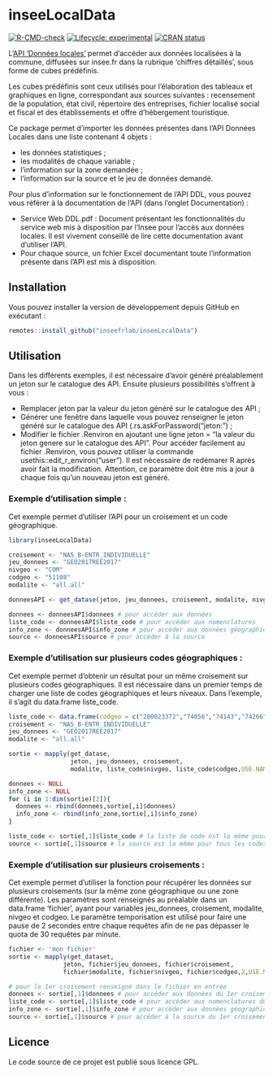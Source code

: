 <!-- README.md is generated from README.Rmd. Please edit that file -->

# inseeLocalData

<!-- badges: start -->

[![R-CMD-check](https://github.com/InseeFrLab/inseeLocalData/workflows/R-CMD-check/badge.svg)](https://github.com/InseeFrLab/inseeLocalData/actions)
[![Lifecycle: experimental](https://img.shields.io/badge/lifecycle-experimental-orange.svg)](https://www.tidyverse.org/lifecycle/#experimental)
[![CRAN status](https://www.r-pkg.org/badges/version/inseeLocalData)](https://cran.r-project.org/package=inseeLocalData)
<!-- badges: end -->

L’[API ‘Données
locales’](https://api.insee.fr/catalogue/site/themes/wso2/subthemes/insee/pages/item-info.jag?name=DonneesLocales&version=V0.1&provider=insee)
permet d’accéder aux données localisées à la commune, diffusées sur
insee.fr dans la rubrique ‘chiffres détaillés’, sous forme de cubes
prédéfinis.

Les cubes prédéfinis sont ceux utilisés pour l’élaboration des tableaux
et graphiques en ligne, correspondant aux sources suivantes :
recensement de la population, état civil, répertoire des entreprises,
fichier localisé social et fiscal et des établissements et offre
d’hébergement touristique.

Ce package permet d’importer les données présentes dans l’API Données
Locales dans une liste contenant 4 objets :

  - les données statistiques ;
  - les modalités de chaque variable ;
  - l’information sur la zone demandée ;
  - l’information sur la source et le jeu de données demandé.

Pour plus d’information sur le fonctionnement de l’API DDL, vous pouvez
vous référer à la documentation de l’API (dans l’onglet Documentation) :

  - Service Web DDL.pdf : Document présentant les fonctionnalités du
    service web mis à disposition par l’Insee pour l’accès aux données
    locales. Il est vivement conseillé de lire cette documentation avant
    d’utiliser l’API.
  - Pour chaque source, un fchier Excel documentant toute l’information
    présente dans l’API est mis à disposition.

## Installation

Vous pouvez installer la version de développement depuis GitHub en exécutant :

``` r
remotes::install_github("inseefrlab/inseeLocalData")
```

## Utilisation

Dans les différents exemples, il est nécessaire d’avoir généré
préalablement un jeton sur le catalogue des API. Ensuite plusieurs
possibilités s’offrent à vous :

  - Remplacer jeton par la valeur du jeton généré sur le catalogue des
    API ;
  - Générer une fenêtre dans laquelle vous pouvez renseigner le jeton
    généré sur le catalogue des API (.rs.askForPassword(“jeton:”) ;
  - Modifier le fichier .Renviron en ajoutant une ligne jeton = “la
    valeur du jeton genere sur le catalogue des API”. Pour accéder
    facilement au fichier .Renviron, vous pouvez utiliser la commande
    usethis::edit\_r\_environ(“user”). Il est nécessaire de redémarer R
    après avoir fait la modification. Attention, ce paramètre doit être
    mis a jour à chaque fois qu’un nouveau jeton est généré.

### Exemple d’utilisation simple :

Cet exemple permet d’utiliser l’API pour un croisement et un code
géographique.

``` r
library(inseeLocalData)

croisement <- "NA5_B-ENTR_INDIVIDUELLE"
jeu_donnees <- "GEO2017REE2017"
nivgeo <- "COM"
codgeo <- "51108"
modalite <- "all.all"

donneesAPI <- get_datase(jeton, jeu_donnees, croisement, modalite, nivgeo, codgeo)

donnees <- donneesAPI$donnees # pour accéder aux données
liste_code <- donneesAPI$liste_code # pour accéder aux nomenclatures
info_zone <- donneesAPI$info_zone # pour accéder aux données géographiques
source <- donneesAPI$source # pour accéder à la source
```

### Exemple d’utilisation sur plusieurs codes géographiques :

Cet exemple permet d’obtenir un résultat pour un même croisement sur
plusieurs codes géographiques. Il est nécessaire dans un premier temps
de charger une liste de codes géographiques et leurs niveaux. Dans
l’exemple, il s’agit du data.frame liste\_code.

``` r
liste_code <- data.frame(codgeo = c("200023372","74056","74143","74266","74290"), nivgeo = c("EPCI","COM","COM","COM","COM"))
croisement <- "NA5_B-ENTR_INDIVIDUELLE"
jeu_donnees <- "GEO2017REE2017"
modalite <- "all.all"

sortie <- mapply(get_datase,
                 jeton, jeu_donnees, croisement, 
                 modalite, liste_code$nivgeo, liste_code$codgeo,USE.NAMES = TRUE)

donnees <- NULL
info_zone <- NULL
for (i in 1:dim(sortie)[2]){
  donnees <- rbind(donnees,sortie[,i]$donnees)
  info_zone <- rbind(info_zone,sortie[,i]$info_zone)
}

liste_code <- sortie[,1]$liste_code # la liste de code est la même pour tous les codes géographiques
source <- sortie[,1]$source # la source est la même pour tous les codes géographiques
```

### Exemple d’utilisation sur plusieurs croisements :

Cet exemple permet d’utiliser la fonction pour récupérer les données sur
plusieurs croisements (sur la même zone géographique ou une zone
différente). Les paramètres sont renseignés au préalable dans un
data.frame ‘fichier’, ayant pour variables jeu\_donnees, croisement,
modalite, nivgeo et codgeo. Le paramètre temporisation est utilisé pour
faire une pause de 2 secondes entre chaque requêtes afin de ne pas
dépasser le quota de 30 requêtes par minute.

``` r
fichier <- 'mon fichier'
sortie <- mapply(get_dataset,
               jeton, fichier$jeu_donnees, fichier$croisement, 
               fichier$modalite, fichier$nivgeo, fichier$codgeo,2,USE.NAMES = TRUE)

# pour le 1er croisement renseigné dans le fichier en entrée
donnees <- sortie[,1]$donnees # pour accéder aux données du 1er croisement renseigné dans le fichier
liste_code <- sortie[,1]$liste_code # pour accéder aux nomenclatures du 1er croisement renseigné dans le fichier
info_zone <- sortie[,1]$info_zone # pour accéder aux données géographiques du 1er croisement renseigné dans le fichier
source <- sortie[,1]$source # pour accéder à la source du 1er croisement renseigné dans le fichier
```

## Licence

Le code source de ce projet est publié sous licence GPL.
